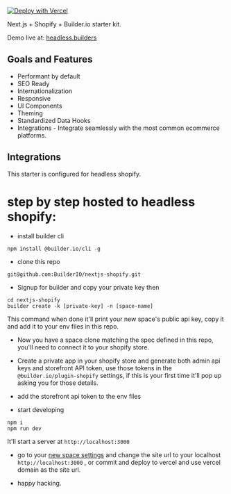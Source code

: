 [![Deploy with Vercel](https://vercel.com/button)](https://vercel.com/new/git/external?repository-url=https%3A%2F%2Fgithub.com%2Fbuilderio%2Fnextjs-shopify)

Next.js + Shopify + Builder.io starter kit.

Demo live at: [headless.builders](https://headless.builders/)

## Goals and Features

- Performant by default
- SEO Ready
- Internationalization
- Responsive
- UI Components
- Theming
- Standardized Data Hooks
- Integrations - Integrate seamlessly with the most common ecommerce platforms.

## Integrations

This starter is configured for headless shopify. 

# step by step hosted to headless shopify:
- install builder cli
```
npm install @builder.io/cli -g
```
- clone this repo
```
git@github.com:BuilderIO/nextjs-shopify.git
```
- Signup for builder and copy your private key then
```
cd nextjs-shopify
builder create -k [private-key] -n [space-name]
```
This command when done it'll print your new space's public api key, copy it and add it to your env files in this repo.

- Now you have a space clone matching the spec defined in this repo, you'll need to connect it to your shopify store.

- Create a private app in your shopify store and generate both admin api keys and storefront API token, use those tokens in the `@builder.io/plugin-shopify` settings, if this is your first time it'll pop up asking you for those details.

- add the storefront api token to the env files

- start developing
```
npm i
npm run dev
```
It'll start a server at `http://localhost:3000`

- go to your [new space settings](https://builder.io/account/space) and change the site url to your localhost `http://localhost:3000` , or commit and deploy to vercel and use vercel domain as the site url.

- happy hacking.

